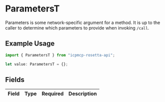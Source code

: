 # ParametersT

Parameters is some network-specific argument for a method. It is up to the caller to determine which parameters to provide when invoking `/call`.

## Example Usage

```typescript
import { ParametersT } from "icpmcp-rosetta-api";

let value: ParametersT = {};
```

## Fields

| Field       | Type        | Required    | Description |
| ----------- | ----------- | ----------- | ----------- |